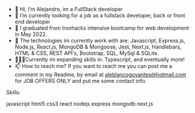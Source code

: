 - 👋 Hi, I’m Alejandro, im a FullStack developer
- 👀 I’m currently looking for a job as a fullstack developer, back or front end developer
- 🌱 I graduated from Ironhacks intensive bootcamp for web development in May 2022.
- 💞️ The technologies im currently work with are: Javascript, Express.js, Node.js, React.js, MongoDB & Mongoose, Jest, Next.js, Handlebars, HTML & CSS, REST API's, Bootstrap, SQL, MySql & SQLite.
- 🧑🏻‍💻Currently im expanding skills in: Typescript, and eventually more!
- 📫 How to reach me? If you want to reach me you can post me a comment in my Readme, by email at aleblancogovantes@hotmail.com for JOB OFFERS ONLY and put me some contact info.

Skills:

javascript html5 css3 react nodejs express mongodb next.js


<!---
abg1995/abg1995 is a ✨ special ✨ repository because its `README.md` (this file) appears on your GitHub profile.
You can click the Preview link to take a look at your changes.
--->
